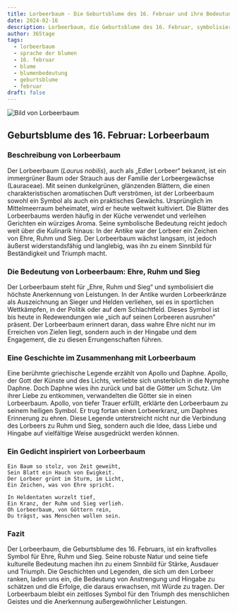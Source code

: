 ```yaml
---
title: Lorbeerbaum - Die Geburtsblume des 16. Februar und ihre Bedeutung
date: 2024-02-16
description: Lorbeerbaum, die Geburtsblume des 16. Februar, symbolisiert Ehre, Ruhm und Sieg. Erfahre mehr über ihre Geschichte, Bedeutung und Symbolik in der Sprache der Blumen.
author: 365tage
tags:
  - lorbeerbaum
  - sprache der blumen
  - 16. februar
  - blume
  - blumenbedeutung
  - geburtsblume
  - februar
draft: false
---
```


![Bild von Lorbeerbaum](https://cdn.pixabay.com/photo/2017/09/23/19/24/laurel-2779880_1280.jpg#center)


## Geburtsblume des 16. Februar: Lorbeerbaum

### Beschreibung von Lorbeerbaum

Der Lorbeerbaum (_Laurus nobilis_), auch als „Edler Lorbeer“ bekannt, ist ein immergrüner Baum oder Strauch aus der Familie der Lorbeergewächse (Lauraceae). Mit seinen dunkelgrünen, glänzenden Blättern, die einen charakteristischen aromatischen Duft verströmen, ist der Lorbeerbaum sowohl ein Symbol als auch ein praktisches Gewächs. Ursprünglich im Mittelmeerraum beheimatet, wird er heute weltweit kultiviert. Die Blätter des Lorbeerbaums werden häufig in der Küche verwendet und verleihen Gerichten ein würziges Aroma. Seine symbolische Bedeutung reicht jedoch weit über die Kulinarik hinaus: In der Antike war der Lorbeer ein Zeichen von Ehre, Ruhm und Sieg. Der Lorbeerbaum wächst langsam, ist jedoch äußerst widerstandsfähig und langlebig, was ihn zu einem Sinnbild für Beständigkeit und Triumph macht.

### Die Bedeutung von Lorbeerbaum: Ehre, Ruhm und Sieg

Der Lorbeerbaum steht für „Ehre, Ruhm und Sieg“ und symbolisiert die höchste Anerkennung von Leistungen. In der Antike wurden Lorbeerkränze als Auszeichnung an Sieger und Helden verliehen, sei es in sportlichen Wettkämpfen, in der Politik oder auf dem Schlachtfeld. Dieses Symbol ist bis heute in Redewendungen wie „sich auf seinen Lorbeeren ausruhen“ präsent. Der Lorbeerbaum erinnert daran, dass wahre Ehre nicht nur im Erreichen von Zielen liegt, sondern auch in der Hingabe und dem Engagement, die zu diesen Errungenschaften führen.

### Eine Geschichte im Zusammenhang mit Lorbeerbaum

Eine berühmte griechische Legende erzählt von Apollo und Daphne. Apollo, der Gott der Künste und des Lichts, verliebte sich unsterblich in die Nymphe Daphne. Doch Daphne wies ihn zurück und bat die Götter um Schutz. Um ihrer Liebe zu entkommen, verwandelten die Götter sie in einen Lorbeerbaum. Apollo, von tiefer Trauer erfüllt, erklärte den Lorbeerbaum zu seinem heiligen Symbol. Er trug fortan einen Lorbeerkranz, um Daphnes Erinnerung zu ehren. Diese Legende unterstreicht nicht nur die Verbindung des Lorbeers zu Ruhm und Sieg, sondern auch die Idee, dass Liebe und Hingabe auf vielfältige Weise ausgedrückt werden können.

### Ein Gedicht inspiriert von Lorbeerbaum

```
Ein Baum so stolz, von Zeit geweiht,  
Sein Blatt ein Hauch von Ewigkeit.  
Der Lorbeer grünt im Sturm, im Licht,  
Ein Zeichen, was von Ehre spricht.  

In Heldentaten wurzelt tief,  
Ein Kranz, der Ruhm und Sieg verlieh.  
Oh Lorbeerbaum, von Göttern rein,  
Du trägst, was Menschen wollen sein.  
```

### Fazit

Der Lorbeerbaum, die Geburtsblume des 16. Februars, ist ein kraftvolles Symbol für Ehre, Ruhm und Sieg. Seine robuste Natur und seine tiefe kulturelle Bedeutung machen ihn zu einem Sinnbild für Stärke, Ausdauer und Triumph. Die Geschichten und Legenden, die sich um den Lorbeer ranken, laden uns ein, die Bedeutung von Anstrengung und Hingabe zu schätzen und die Erfolge, die daraus erwachsen, mit Würde zu tragen. Der Lorbeerbaum bleibt ein zeitloses Symbol für den Triumph des menschlichen Geistes und die Anerkennung außergewöhnlicher Leistungen.